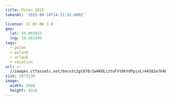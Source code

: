 ```yaml
---
title: Polen 2015
takenAt: '2015-09-10T14:31:52.000Z'

license: CC BY-ND 3.0
geo:
  lat: 54.065833
  lng: 19.481499
tags:
  - polen
  - poland
  - urlaub
  - vacation
url: >-
  //images.ctfassets.net/bncv3c2gt878/1w4KOLcztoFVt0kYdPpjsC/44582e764bfb773a538dfbe4fe242445/polen-2015_25931718726_o
size: 3073136
image:
  width: 2868
  height: 4310
---
```

